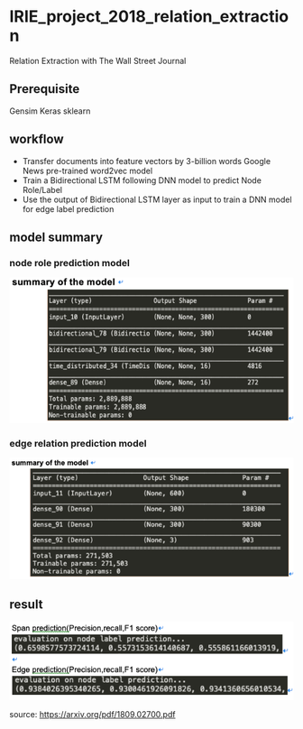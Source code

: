 # IRIE_project_2018_relation_extraction
Relation Extraction with The Wall Street Journal

## Prerequisite
Gensim
Keras
sklearn

## workflow
* Transfer documents into feature vectors by 3-billion words Google News pre-trained word2vec model
* Train a Bidirectional LSTM following DNN model to predict Node Role/Label
* Use the output of Bidirectional LSTM layer as input to train a DNN model for edge label prediction

## model summary
### node role prediction model
![alt text](https://github.com/leduoyang/IRIE_project_2018_relation_extraction/blob/master/result/model_node.png)
### edge relation prediction model
![alt text](https://github.com/leduoyang/IRIE_project_2018_relation_extraction/blob/master/result/model_edge.png)

## result
![alt text](https://github.com/leduoyang/IRIE_project_2018_relation_extraction/blob/master/result/eval.png)


source:
https://arxiv.org/pdf/1809.02700.pdf

